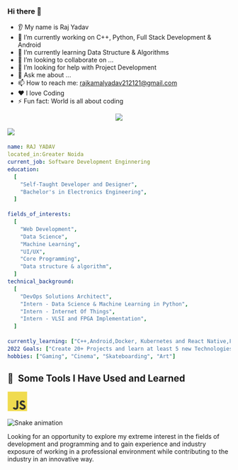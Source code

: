### Hi there 👋
* 👂 My name is Raj Yadav
* 🔭 I’m currently working on C++, Python, Full Stack Development & Android
* 🌱 I’m currently learning Data Structure & Algorithms
* 🤝 I’m looking to collaborate on ...
* 🤔 I’m looking for help with Project Development
* 💬 Ask me about ...
* 📫 How to reach me: rajkamalyadav212121@gmail.com
* ❤️ I love Coding
* ⚡ Fun fact: World is all about coding

<p align="center">
  <img src="https://capsule-render.vercel.app/api?text=Hey Everyone!🕹️&animation=fadeIn&type=waving&color=gradient&height=100"/>
</p>


<a href="https://www.instagram.com/r_ick07_/">
  <img height="50" src="https://user-images.githubusercontent.com/46517096/166974368-9798f39f-1f46-499c-b14e-81f0a3f83a06.png"/>
</a>


```yaml
name: RAJ YADAV
located_in:Greater Noida
current_job: Software Development Enginnering
education:
  [
    "Self-Taught Developer and Designer",
    "Bachelor's in Electronics Engineering",
  ]

fields_of_interests:
  [
    "Web Development",
    "Data Science",
    "Machine Learning",
    "UI/UX",
    "Core Programming",
    "Data structure & algorithm",
  ]
technical_background:
  [
    "DevOps Solutions Architect",
    "Intern - Data Science & Machine Learning in Python",
    "Intern - Internet Of Things",
    "Intern - VLSI and FPGA Implementation",
  ]
  
currently_learning: ["C++,Android,Docker, Kubernetes and React Native,Full Stack Development"]
2022 Goals: ["Create 20+ Projects and learn at least 5 new Technologies."]
hobbies: ["Gaming", "Cinema", "Skateboarding", "Art"]
```

<h2> 🚀 &nbsp;Some Tools I Have Used and Learned</h2>
<p align="left">
                                    
<img src="https://raw.githubusercontent.com/devicons/devicon/master/icons/javascript/javascript-original.svg" alt="javascript" width="45" height="45" style="max-width: 100%;">
                                                                                                                   
                                                                                                                   
                                                                                                                                                                                                                               
                                                                                                                   
</p>


![Snake animation](https://github.com/thepiyushmalhotra/thepiyushmalhotra/blob/output/github-contribution-grid-snake.svg)


Looking for an opportunity to explore my extreme interest in the fields of development and programming and to gain experience and industry exposure of working in a professional environment while contributing to the industry in an innovative way.
